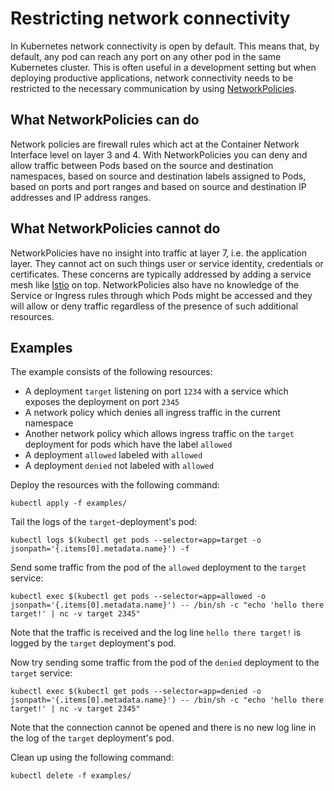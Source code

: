 # Restricting network connectivity

In Kubernetes network connectivity is open by default. This means that, by default, any pod can reach any port on any other pod in the same Kubernetes cluster. This is often useful in a development setting but when deploying productive applications, network connectivity needs to be restricted to the necessary communication by using [NetworkPolicies](https://kubernetes.io/docs/concepts/services-networking/network-policies).

## What NetworkPolicies can do

Network policies are firewall rules which act at the Container Network Interface level on layer 3 and 4. With NetworkPolicies you can deny and allow traffic between Pods based on the source and destination namespaces, based on source and destination labels assigned to Pods, based on ports and port ranges and based on source and destination IP addresses and IP address ranges.

## What NetworkPolicies cannot do

NetworkPolicies have no insight into traffic at layer 7, i.e. the application layer. They cannot act on such things user or service identity, credentials or certificates. These concerns are typically addressed by adding a service mesh like [Istio](https://istio.io) on top. NetworkPolicies also have no knowledge of the Service or Ingress rules through which Pods might be accessed and they will allow or deny traffic regardless of the presence of such additional resources.

## Examples

The example consists of the following resources:

- A deployment `target` listening on port `1234` with a service which exposes the deployment on port `2345`
- A network policy which denies all ingress traffic in the current namespace
- Another network policy which allows ingress traffic on the `target` deployment for pods which have the label `allowed`
- A deployment `allowed` labeled with `allowed`
- A deployment `denied` not labeled with `allowed`

Deploy the resources with the following command:

```shell
kubectl apply -f examples/
```

Tail the logs of the `target`-deployment's pod:

```shell
kubectl logs $(kubectl get pods --selector=app=target -o jsonpath='{.items[0].metadata.name}') -f
```

Send some traffic from the pod of the `allowed` deployment to the `target` service:

```shell
kubectl exec $(kubectl get pods --selector=app=allowed -o jsonpath='{.items[0].metadata.name}') -- /bin/sh -c "echo 'hello there target!' | nc -v target 2345"
```

Note that the traffic is received and the log line `hello there target!` is logged by the `target` deployment's pod.

Now try sending some traffic from the pod of the `denied` deployment to the `target` service:

```shell
kubectl exec $(kubectl get pods --selector=app=denied -o jsonpath='{.items[0].metadata.name}') -- /bin/sh -c "echo 'hello there target!' | nc -v target 2345"
```

Note that the connection cannot be opened and there is no new log line in the log of the `target` deployment's pod.

Clean up using the following command:

```shell
kubectl delete -f examples/
```
